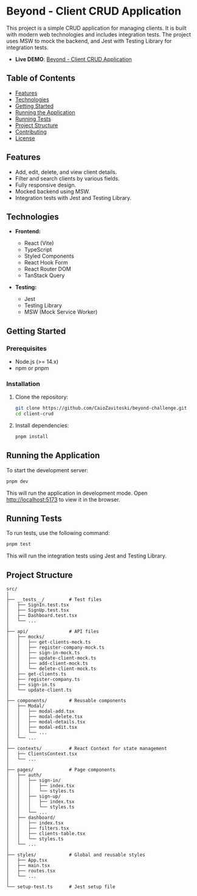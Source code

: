 # Beyond - Client CRUD Application

This project is a simple CRUD application for managing clients. It is built with modern web technologies and includes integration tests. The project uses MSW to mock the backend, and Jest with Testing Library for integration tests.

- **Live DEMO**: [Beyond - Client CRUD Application]([https://projectiva-challenge.vercel.app/](https://beyond-challenge-r59yhj6f3-caio-henrique-zavitoskis-projects.vercel.app/sign-in))

## Table of Contents

- [Features](#features)
- [Technologies](#technologies)
- [Getting Started](#getting-started)
- [Running the Application](#running-the-application)
- [Running Tests](#running-tests)
- [Project Structure](#project-structure)
- [Contributing](#contributing)
- [License](#license)

## Features

- Add, edit, delete, and view client details.
- Filter and search clients by various fields.
- Fully responsive design.
- Mocked backend using MSW.
- Integration tests with Jest and Testing Library.

## Technologies

- **Frontend:**
  - React (Vite)
  - TypeScript
  - Styled Components
  - React Hook Form
  - React Router DOM
  - TanStack Query

- **Testing:**
  - Jest
  - Testing Library
  - MSW (Mock Service Worker)

## Getting Started

### Prerequisites

- Node.js (>= 14.x)
- npm or pnpm

### Installation

1. Clone the repository:

   ```sh
   git clone https://github.com/CaioZavitoski/beyond-challenge.git
   cd client-crud
   ```

2. Install dependencies:

   ```sh
   pnpm install
   ```

## Running the Application

To start the development server:

```sh
pnpm dev
```

This will run the application in development mode. Open [http://localhost:5173](http://localhost:5173) to view it in the browser.

## Running Tests

To run tests, use the following command:

```sh
pnpm test
```

This will run the integration tests using Jest and Testing Library.

## Project Structure

```
src/
│
├── __tests__/         # Test files
│   ├── SignIn.test.tsx
│   ├── SignUp.test.tsx
│   ├── Dashboard.test.tsx
│   └── ...
│
├── api/               # API files
│   ├── mocks/
│   │   ├── get-clients-mock.ts
│   │   ├── register-company-mock.ts
│   │   ├── sign-in-mock.ts
│   │   ├── update-client-mock.ts
│   │   ├── add-client-mock.ts
│   │   └── delete-client-mock.ts
│   ├── get-clients.ts
│   ├── register-company.ts
│   ├── sign-in.ts
│   └── update-client.ts
│
├── components/        # Reusable components
│   ├── Modal/
│   │   ├── modal-add.tsx
│   │   ├── modal-delete.tsx
│   │   ├── modal-details.tsx
│   │   ├── modal-edit.tsx
│   │   └── ...
│   └── ...
│
├── contexts/          # React Context for state management
│   ├── ClientsContext.tsx
│   └── ...
│
├── pages/             # Page components
│   ├── auth/
│   │   ├── sign-in/
│   │   │   ├── index.tsx
│   │   │   └── styles.ts
│   │   ├── sign-up/
│   │   │   ├── index.tsx
│   │   │   └── styles.ts
│   │   └── ...
│   ├── dashboard/
│   │   ├── index.tsx
│   │   ├── filters.tsx
│   │   ├── clients-table.tsx
│   │   └── styles.ts
│   └── ...
│
├── styles/            # Global and reusable styles
│   ├── App.tsx
│   ├── main.tsx
│   ├── routes.tsx
│   └── ...
│
└── setup-test.ts      # Jest setup file
```
